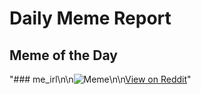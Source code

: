 # Daily Meme Report

## Meme of the Day
"### me_irl\n\n![Meme](https://i.redd.it/fq44m891bdne1.png)\n\n[View on Reddit](https://redd.it/1j65ug1)"
